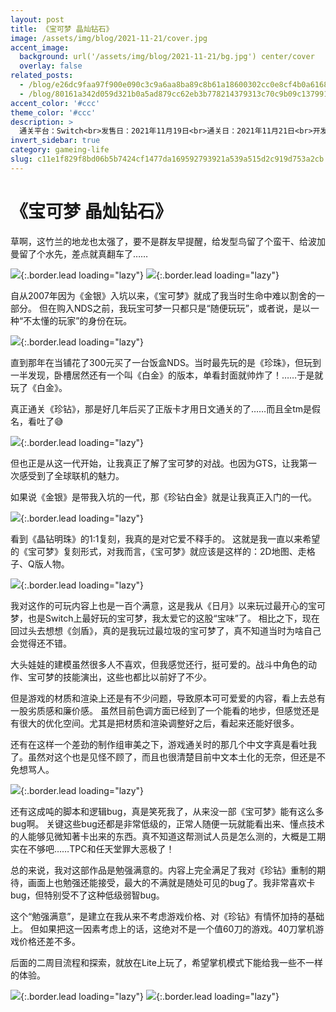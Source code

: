 ```yaml
---
layout: post
title: 《宝可梦 晶灿钻石》
image: /assets/img/blog/2021-11-21/cover.jpg
accent_image: 
  background: url('/assets/img/blog/2021-11-21/bg.jpg') center/cover
  overlay: false
related_posts:
  - /blog/e26dc9faa97f900e090c3c9a6aa8ba89c8b61a18600302cc0e8cf4b0a6168abf/
  - /blog/80161a342d059d321b0a5ad879cc62eb3b778214379313c70c9b09c137991332/
accent_color: '#ccc'
theme_color: '#ccc'
description: >
  通关平台：Switch<br>发售日：2021年11月19日<br>通关日：2021年11月21日<br>开发商：ILCA<br>发行商：Nintendo, TPC
invert_sidebar: true
category: gameing-life
slug: c11e1f829f8bd06b5b7424cf1477da169592793921a539a515d2c919d753a2cb
---
```


# 《宝可梦 晶灿钻石》

草啊，这竹兰的地龙也太强了，要不是群友早提醒，给发型鸟留了个蛮干、给波加曼留了个水先，差点就真翻车了……

![](/assets/img/blog/2021-11-21/5.jpg){:.border.lead loading="lazy"}
![](/assets/img/blog/2021-11-21/6.jpg){:.border.lead loading="lazy"}

自从2007年因为《金银》入坑以来，《宝可梦》就成了我当时生命中难以割舍的一部分。
但在购入NDS之前，我玩宝可梦一只都只是“随便玩玩”，或者说，是以一种“不太懂的玩家”的身份在玩。

![](/assets/img/blog/2021-11-21/3.jpg){:.border.lead loading="lazy"}

直到那年在当铺花了300元买了一台饭盒NDS。当时最先玩的是《珍珠》，但玩到一半发现，卧槽居然还有一个叫《白金》的版本，单看封面就帅炸了！……于是就玩了《白金》。

真正通关《珍钻》，那是好几年后买了正版卡才用日文通关的了……而且全tm是假名，看吐了😅

![](/assets/img/blog/2021-11-21/1.jpg){:.border.lead loading="lazy"}

但也正是从这一代开始，让我真正了解了宝可梦的对战。也因为GTS，让我第一次感受到了全球联机的魅力。

如果说《金银》是带我入坑的一代，那《珍钻白金》就是让我真正入门的一代。

![](/assets/img/blog/2021-11-21/2.jpg){:.border.lead loading="lazy"}

看到《晶钻明珠》的1:1复刻，我真的是对它爱不释手的。
这就是我一直以来希望的《宝可梦》复刻形式，对我而言，《宝可梦》就应该是这样的：2D地图、走格子、Q版人物。

![](/assets/img/blog/2021-11-21/4.jpg){:.border.lead loading="lazy"}

我对这作的可玩内容上也是一百个满意，这是我从《日月》以来玩过最开心的宝可梦，也是Switch上最好玩的宝可梦，我太爱它的这股“宝味”了。
相比之下，现在回过头去想想《剑盾》，真的是我玩过最垃圾的宝可梦了，真不知道当时为啥自己会觉得还不错。

大头娃娃的建模虽然很多人不喜欢，但我感觉还行，挺可爱的。战斗中角色的动作、宝可梦的技能演出，这些也都比以前好了不少。

但是游戏的材质和渲染上还是有不少问题，导致原本可可爱爱的内容，看上去总有一股劣质感和廉价感。
虽然目前色调方面已经到了一个能看的地步，但感觉还是有很大的优化空间。尤其是把材质和渲染调整好之后，看起来还能好很多。

还有在这样一个差劲的制作组审美之下，游戏通关时的那几个中文字真是看吐我了。虽然对这个也是见怪不顾了，而且也很清楚目前中文本土化的无奈，但还是不免想骂人。

![](/assets/img/blog/2021-11-21/7.jpg){:.border.lead loading="lazy"}

还有这成吨的脚本和逻辑bug，真是笑死我了，从来没一部《宝可梦》能有这么多bug啊。
关键这些bug还都是非常低级的，正常人随便一玩就能看出来、懂点技术的人能够见微知著卡出来的东西。真不知道这帮测试人员是怎么测的，大概是工期实在不够吧……TPC和任天堂罪大恶极了！

总的来说，我对这部作品是勉强满意的。内容上完全满足了我对《珍钻》重制的期待，画面上也勉强还能接受，最大的不满就是随处可见的bug了。我非常喜欢卡bug，但特别受不了这种低级弱智bug。

这个“勉强满意”，是建立在我从来不考虑游戏价格、对《珍钻》有情怀加持的基础上。
但如果把这一因素考虑上的话，这绝对不是一个值60刀的游戏。40刀掌机游戏价格还差不多。

后面的二周目流程和探索，就放在Lite上玩了，希望掌机模式下能给我一些不一样的体验。


![](/assets/img/blog/2021-11-21/8.jpg){:.border.lead loading="lazy"}
![](/assets/img/blog/2021-11-21/9.jpg){:.border.lead loading="lazy"}

